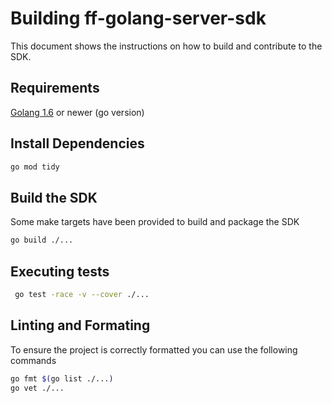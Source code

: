 # Building ff-golang-server-sdk

This document shows the instructions on how to build and contribute to the SDK.

## Requirements
[Golang 1.6](https://go.dev/doc/install) or newer (go version)<br>

## Install Dependencies

```bash
go mod tidy
```

## Build the SDK
Some make targets have been provided to build and package the SDK

```bash
go build ./...
```

## Executing tests
```bash
 go test -race -v --cover ./...
```

## Linting and Formating
To ensure the project is correctly formatted you can use the following commands
```bash
go fmt $(go list ./...)
go vet ./...
```

